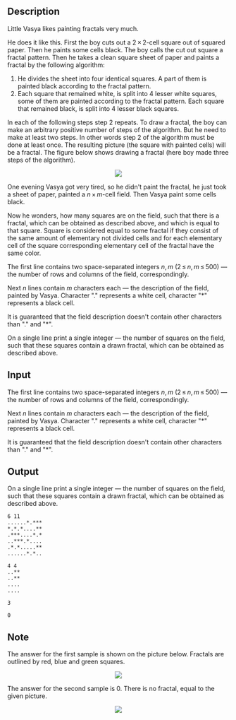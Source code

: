 ## Description

<div><p>Little Vasya likes painting fractals very much.</p><p>He does it like this. First the boy cuts out a <span class="tex-span">2 × 2</span>-cell square out of squared paper. Then he paints some cells black. The boy calls the cut out square a fractal <span class="tex-font-style-it">pattern</span>. Then he takes a clean square sheet of paper and paints a fractal by the following algorithm:</p><ol> <li> He divides the sheet into four identical squares. A part of them is painted black according to the fractal pattern. </li><li> Each square that remained white, is split into 4 lesser white squares, some of them are painted according to the fractal pattern. Each square that remained black, is split into 4 lesser black squares. </li></ol> <p>In each of the following steps step 2 repeats. To draw a fractal, the boy can make an arbitrary positive number of steps of the algorithm. But he need to make at least two steps. In other words step 2 of the algorithm <span class="tex-font-style-bf">must be done at least once</span>. The resulting picture (the square with painted cells) will be a fractal. The figure below shows drawing a fractal (here boy made three steps of the algorithm).</p><center> <img class="tex-graphics" src="file://xFZKeUQk.png" style="max-width: 100.0%;max-height: 100.0%;"> </center><p>One evening Vasya got very tired, so he didn't paint the fractal, he just took a sheet of paper, painted a <span class="tex-span"><i>n</i> × <i>m</i></span>-cell field. Then Vasya paint some cells black. </p><p>Now he wonders, how many squares are on the field, such that there is a fractal, which can be obtained as described above, and which is equal to that square. Square is considered equal to some fractal if they consist of the same amount of elementary not divided cells and for each elementary cell of the square corresponding elementary cell of the fractal have the same color.</p></div><div class="input-specification"><p>The first line contains two space-separated integers <span class="tex-span"><i>n</i>, <i>m</i></span> <span class="tex-span">(2 ≤ <i>n</i>, <i>m</i> ≤ 500)</span> — the number of rows and columns of the field, correspondingly. </p><p>Next <span class="tex-span"><i>n</i></span> lines contain <span class="tex-span"><i>m</i></span> characters each — the description of the field, painted by Vasya. Character "<span class="tex-font-style-tt">.</span>" represents a white cell, character "<span class="tex-font-style-tt">*</span>" represents a black cell.</p><p>It is guaranteed that the field description doesn't contain other characters than "<span class="tex-font-style-tt">.</span>" and "<span class="tex-font-style-tt">*</span>".</p></div><div class="output-specification"><p>On a single line print a single integer — the number of squares on the field, such that these squares contain a drawn fractal, which can be obtained as described above.</p></div>

## Input

<p>The first line contains two space-separated integers <span class="tex-span"><i>n</i>, <i>m</i></span> <span class="tex-span">(2 ≤ <i>n</i>, <i>m</i> ≤ 500)</span> — the number of rows and columns of the field, correspondingly. </p><p>Next <span class="tex-span"><i>n</i></span> lines contain <span class="tex-span"><i>m</i></span> characters each — the description of the field, painted by Vasya. Character "<span class="tex-font-style-tt">.</span>" represents a white cell, character "<span class="tex-font-style-tt">*</span>" represents a black cell.</p><p>It is guaranteed that the field description doesn't contain other characters than "<span class="tex-font-style-tt">.</span>" and "<span class="tex-font-style-tt">*</span>".</p>

## Output

<p>On a single line print a single integer — the number of squares on the field, such that these squares contain a drawn fractal, which can be obtained as described above.</p>





```input1
6 11
......*.***
*.*.*....**
.***....*.*
..***.*....
.*.*.....**
......*.*..

```




```input2
4 4
..**
..**
....
....

```




```output1
3

```




```output2
0

```



## Note

<p>The answer for the first sample is shown on the picture below. Fractals are outlined by red, blue and green squares.</p><center> <img class="tex-graphics" src="file://URzwZhYN.png" style="max-width: 100.0%;max-height: 100.0%;"> </center><p>The answer for the second sample is 0. There is no fractal, equal to the given picture.</p><center> <img class="tex-graphics" src="file://rdra31qE.png" style="max-width: 100.0%;max-height: 100.0%;"> </center>
